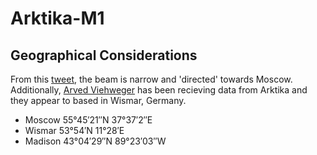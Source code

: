 # Arktika-M1 

## Geographical Considerations

From this [tweet](https://x.com/sq7ro/status/1765054741006946456), the beam is narrow and 'directed' towards Moscow. Additionally, [Arved Viehweger](https://github.com/arvedviehweger) has been recieving data from Arktika and they appear to based in Wismar, Germany. 
- Moscow 55°45′21″N 37°37′2″E
- Wismar 53°54′N 11°28′E
- Madison 43°04′29″N 89°23′03″W
